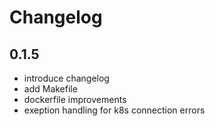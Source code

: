 # Changelog

## 0.1.5

- introduce changelog
- add Makefile
- dockerfile improvements
- exeption handling for k8s connection errors
